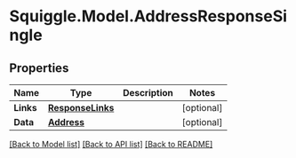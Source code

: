 # Squiggle.Model.AddressResponseSingle
## Properties

Name | Type | Description | Notes
------------ | ------------- | ------------- | -------------
**Links** | [**ResponseLinks**](ResponseLinks.md) |  | [optional] 
**Data** | [**Address**](Address.md) |  | [optional] 

[[Back to Model list]](../README.md#documentation-for-models) [[Back to API list]](../README.md#documentation-for-api-endpoints) [[Back to README]](../README.md)

